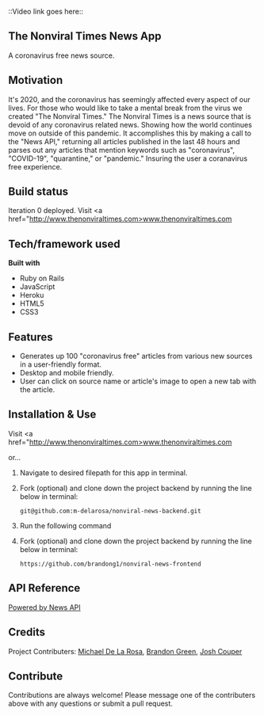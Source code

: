 ::Video link goes here::

## The Nonviral Times News App

A coronavirus free news source.

## Motivation

It's 2020, and the coronavirus has seemingly affected every aspect of our lives. For those who would like to take a mental break from the virus we created "The Nonviral Times." The Nonviral Times is a news source that is devoid of any coronavirus related news. Showing how the world continues move on outside of this pandemic. It accomplishes this by making a call to the "News API," returning all articles published in the last 48 hours and parses out any articles that mention keywords such as "coronavirus", "COVID-19", "quarantine," or "pandemic." Insuring the user a coranavirus free experience.

## Build status

Iteration 0 deployed. Visit <a href="http://www.thenonviraltimes.com>www.thenonviraltimes.com</a>

## Tech/framework used

<b>Built with</b>

- Ruby on Rails
- JavaScript
- Heroku
- HTML5
- CSS3

## Features

- Generates up 100 "coronavirus free" articles from various new sources in a user-friendly format.
- Desktop and mobile friendly.
- User can click on source name or article's image to open a new tab with the article.

## Installation & Use

Visit <a href="http://www.thenonviraltimes.com>www.thenonviraltimes.com</a>

or...

1. Navigate to desired filepath for this app in terminal.
2. Fork (optional) and clone down the project backend by running the line below in terminal:

   `git@github.com:m-delarosa/nonviral-news-backend.git`

3. Run the following command
4. Fork (optional) and clone down the project backend by running the line below in terminal:

   `https://github.com/brandong1/nonviral-news-frontend`

## API Reference

<a href="https://newsapi.org ">Powered by News API</a>

## Credits

Project Contributers: <a href="https://github.com/m-delarosa">Michael De La Rosa</a>, <a href="https://github.com/brandong1">Brandon Green</a>, <a href="https://github.com/jcouper">Josh Couper</a>

## Contribute

Contributions are always welcome! Please message one of the contributers above with any questions or submit a pull request.
